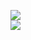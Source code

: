 [![](https://img.shields.io/badge/Made%20With-Github%20Spray-lightgrey.svg?style=for-the-badge&logo=github)](https://github.com/Annihil/github-spray#26611)  
[![](https://i.imgur.com/2DrTn0Z.gif)](https://github.com/Annihil/github-spray)